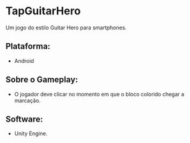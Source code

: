 # TapGuitarHero

Um jogo do estilo Guitar Hero para smartphones.

## Plataforma:
- Android

## Sobre o Gameplay:
- O jogador deve clicar no momento em que o bloco colorido chegar a marcação.

## Software: 
- Unity Engine.
